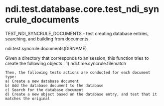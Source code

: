 # ndi.test.database.core.test_ndi_syncrule_documents

  TEST_NDI_SYNCRULE_DOCUMENTS - test creating database entries, searching, and building from documents
 
  ndi.test.syncrule.documents(DIRNAME)
 
  Given a directory that corresponds to an session, this function tries to create
  the following objects :
    1) ndi.time.syncrule.filematch
 
    Then, the following tests actions are conducted for each document type:
    a) Create a new database document
    b) Add the database document to the database
    c) Search for the database document
    d) Create a new object based on the database entry, and test that it matches the original
